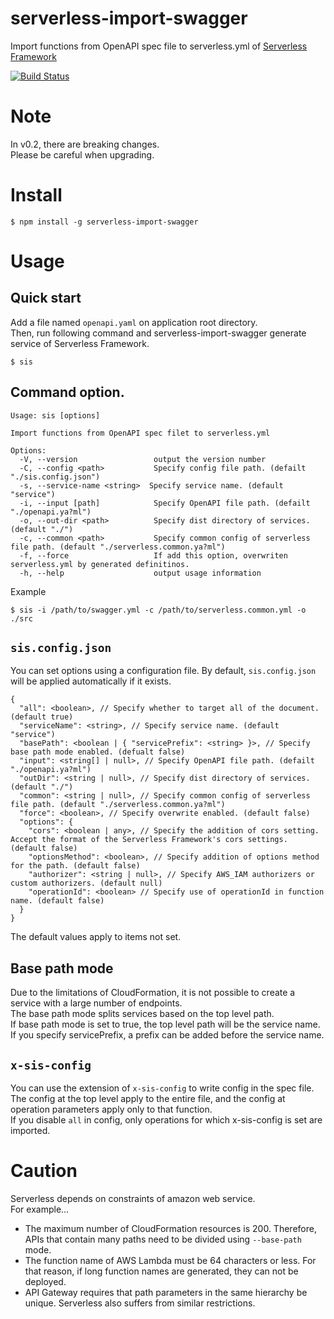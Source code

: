 # serverless-import-swagger
Import functions from OpenAPI spec file to serverless.yml of [Serverless Framework](https://serverless.com/)  

[![Build Status](https://travis-ci.com/AKIRA-MIYAKE/serverless-import-swagger.svg?branch=master)](https://travis-ci.com/AKIRA-MIYAKE/serverless-import-swagger)

# Note

In v0.2, there are breaking changes.  
Please be careful when upgrading.  

# Install

```
$ npm install -g serverless-import-swagger
```

# Usage
## Quick start
Add a file named `openapi.yaml` on application root directory.  
Then, run following command and serverless-import-swagger generate service of Serverless Framework.  

```
$ sis
```

## Command option.
```
Usage: sis [options]

Import functions from OpenAPI spec filet to serverless.yml

Options:
  -V, --version                 output the version number
  -C, --config <path>           Specify config file path. (defailt "./sis.config.json")
  -s, --service-name <string>  Specify service name. (default "service")
  -i, --input [path]            Specify OpenAPI file path. (defailt "./openapi.ya?ml")
  -o, --out-dir <path>          Specify dist directory of services. (default "./")
  -c, --common <path>           Specify common config of serverless file path. (default "./serverless.common.ya?ml")
  -f, --force                   If add this option, overwriten serverless.yml by generated definitinos.
  -h, --help                    output usage information
```

Example
```
$ sis -i /path/to/swagger.yml -c /path/to/serverless.common.yml -o ./src
```

## `sis.config.json`
You can set options using a configuration file. By default, `sis.config.json` will be applied automatically if it exists.  

```
{
  "all": <boolean>, // Specify whether to target all of the document. (default true)
  "serviceName": <string>, // Specify service name. (default "service")
  "basePath": <boolean | { "servicePrefix": <string> }>, // Specify base path mode enabled. (defualt false)
  "input": <string[] | null>, // Specify OpenAPI file path. (defailt "./openapi.ya?ml")
  "outDir": <string | null>, // Specify dist directory of services. (default "./")
  "common": <string | null>, // Specify common config of serverless file path. (default "./serverless.common.ya?ml")
  "force": <boolean>, // Specify overwrite enabled. (default false)
  "options": {
    "cors": <boolean | any>, // Specify the addition of cors setting. Accept the format of the Serverless Framework's cors settings. (default false) 
    "optionsMethod": <boolean>, // Specify addition of options method for the path. (default false)
    "authorizer": <string | null>, // Specify AWS_IAM authorizers or custom authorizers. (default null)
    "operationId": <boolean> // Specify use of operationId in function name. (default false)
  }
}
```
The default values ​​apply to items not set.  

## Base path mode
Due to the limitations of CloudFormation, it is not possible to create a service with a large number of endpoints.   
The base path mode splits services based on the top level path.  
If base path mode is set to true, the top level path will be the service name. If you specify servicePrefix, a prefix can be added before the service name.  

## `x-sis-config`
You can use the extension of `x-sis-config` to write config in the spec file.  
The config at the top level apply to the entire file, and the config at operation parameters apply only to that function.  
If you disable `all` in config, only operations for which x-sis-config is set are imported. 

# Caution
Serverless depends on constraints of amazon web service.  
For example...

+ The maximum number of CloudFormation resources is 200. Therefore, APIs that contain many paths need to be divided using `--base-path` mode.
+ The function name of AWS Lambda must be 64 characters or less. For that reason, if long function names are generated, they can not be deployed.
+ API Gateway requires that path parameters in the same hierarchy be unique. Serverless also suffers from similar restrictions.
